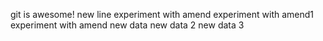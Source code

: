 git is awesome!
new line
experiment with amend
experiment with amend1
experiment with amend
new data
new data 2
new data 3
